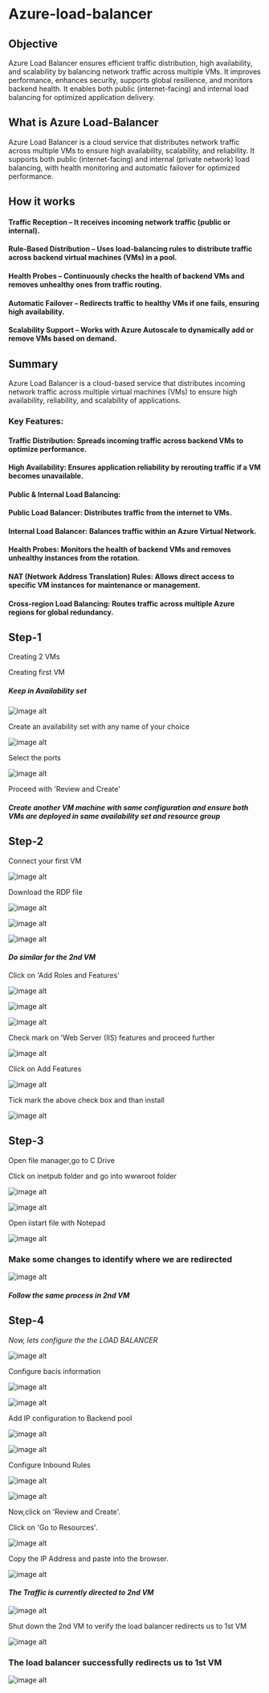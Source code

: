 # Azure-load-balancer

## Objective
Azure Load Balancer ensures efficient traffic distribution, high availability, and scalability by balancing network traffic across multiple VMs. It improves performance, enhances security, supports global resilience, and monitors backend health. It enables both public (internet-facing) and internal load balancing for optimized application delivery.

## What is Azure Load-Balancer
Azure Load Balancer is a cloud service that distributes network traffic across multiple VMs to ensure high availability, scalability, and reliability. It supports both public (internet-facing) and internal (private network) load balancing, with health monitoring and automatic failover for optimized performance.

## How it works
#### Traffic Reception – It receives incoming network traffic (public or internal).
#### Rule-Based Distribution – Uses load-balancing rules to distribute traffic across backend virtual machines (VMs) in a pool.
#### Health Probes – Continuously checks the health of backend VMs and removes unhealthy ones from traffic routing.
#### Automatic Failover – Redirects traffic to healthy VMs if one fails, ensuring high availability.
#### Scalability Support – Works with Azure Autoscale to dynamically add or remove VMs based on demand.

## Summary
Azure Load Balancer is a cloud-based service that distributes incoming network traffic across multiple virtual machines (VMs) to ensure high availability, reliability, and scalability of applications.

### Key Features:
#### Traffic Distribution: Spreads incoming traffic across backend VMs to optimize performance.
#### High Availability: Ensures application reliability by rerouting traffic if a VM becomes unavailable.
#### Public & Internal Load Balancing:
#### Public Load Balancer: Distributes traffic from the internet to VMs.
#### Internal Load Balancer: Balances traffic within an Azure Virtual Network.
#### Health Probes: Monitors the health of backend VMs and removes unhealthy instances from the rotation.
#### NAT (Network Address Translation) Rules: Allows direct access to specific VM instances for maintenance or management.
#### Cross-region Load Balancing: Routes traffic across multiple Azure regions for global redundancy.

## Step-1

Creating 2 VMs

Creating first VM

##### *Keep in Availability set*

![image alt](Capture1.PNG)


Create an availability set with any name of your choice

![image alt](Capture2.PNG)


Select the ports

![image alt](Capture3.PNG)

Proceed with 'Review and Create'

#### *Create another VM machine with same configuration and ensure both VMs are deployed in same availability set and resource group*


## Step-2

Connect your first VM

![image alt](Capture4.PNG)


Download the RDP file

![image alt](Capture6.PNG)

![image alt](Capture7.PNG)

![image alt](Capture8.PNG)

#### *Do similar for the 2nd VM*

Click on 'Add Roles and Features'

![image alt](Capture9.PNG)

![image alt](Capture10.PNG)

![image alt](Capture11.PNG)

Check mark on 'Web Server (IIS) features and proceed further

![image alt](Capture11.PNG)

Click on Add Features

![image alt](Capture12.PNG)

Tick mark the above check box and than install

![image alt](Capture13.PNG)


## Step-3

Open file manager,go to C Drive

Click on inetpub folder and go into wwwroot folder

![image alt](Capture14.PNG)

![image alt](Capture15.PNG)

Open iistart file with Notepad

![image alt](Capture16.PNG)

### Make some changes to identify where we are redirected

![image alt](Capture17.PNG)

#### *Follow the same process in 2nd VM*


## Step-4

*Now, lets configure the the LOAD BALANCER*

![image alt](Capture18.PNG)

Configure bacis information

![image alt](Capture19.PNG)

![image alt](Capture20.PNG)

Add IP configuration to Backend pool

![image alt](Capture21.PNG)

![image alt](Capture22.PNG)

Configure Inbound Rules

![image alt](Capture23.PNG)

![image alt](Capture24.PNG)

Now,click on 'Review and Create'.

Click on 'Go to Resources'.

![image alt](Capture26.PNG)

Copy the IP Address and paste into the browser.

![image alt](Capture27.PNG)

#### *The Traffic is currently directed to 2nd VM*

![image alt](Capture28.PNG)

Shut down the 2nd VM to verify the load balancer redirects us to 1st VM

![image alt](Capture29.PNG)

### The load balancer successfully redirects us to 1st VM

![image alt](Capture30.PNG)





